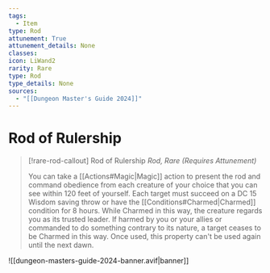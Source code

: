 ```yaml
---
tags:
  - Item
type: Rod
attunement: True
attunement_details: None
classes:
icon: LiWand2
rarity: Rare
type: Rod
type_details: None
sources: 
  - "[[Dungeon Master's Guide 2024]]"
---
```

# Rod of Rulership
>[!rare-rod-callout] Rod of Rulership
>_Rod, Rare (Requires Attunement)_
>
>You can take a [[Actions#Magic\|Magic]] action to present the rod and command obedience from each creature of your choice that you can see within 120 feet of yourself. Each target must succeed on a DC 15 Wisdom saving throw or have the [[Conditions#Charmed\|Charmed]] condition for 8 hours. While Charmed in this way, the creature regards you as its trusted leader. If harmed by you or your allies or commanded to do something contrary to its nature, a target ceases to be Charmed in this way. Once used, this property can't be used again until the next dawn.
>


![[dungeon-masters-guide-2024-banner.avif|banner]]